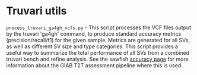 # Truvari utils

`process_truvari_ga4gh_vcfs.py` - This script processes the VCF files output by the truvari 'ga4gh' command, to produce standard accuracy metrics (precision/recall/f1) for the given sample. Metrics are generated for all SVs, as well as different SV size and type categories. This script provides a useful way to summarize the total performance of all SVs from a combined truvari bench and refine analysis. See the sawfish [accuracy page](../../docs/accuracy.md) for more information about the GIAB T2T assessment pipeline where this is used.

